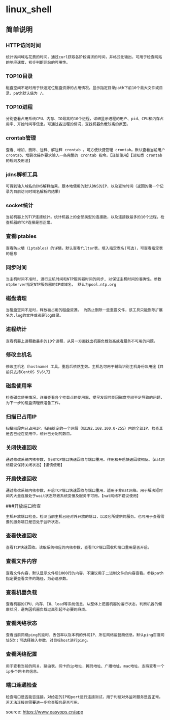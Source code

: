 # linux_shell

## 简单说明


### HTTP访问时间
```
统计访问域名花费的时间，通过curl获取各阶段请求的时间，并格式化输出，可用于检查网站的响应速度，初步判断网站的可用性。
```

### TOP10目录
```
磁盘空间不足时用于快速定位磁盘资源的占用情况。显示指定目录path下前10个最大文件或目录，path默认值为 /。
```

### TOP10进程
```
分别查看占用系统CPU、内存、IO最高的10个进程，详细显示进程的用户、pid、CPU和内存占用率、开始时间等信息。可通过各进程的情况，查找机器负载较高的原因。
```

### crontab管理
```
查看、增加、删除、注释、解注释 crontab 。可方便快捷管理 crontab。默认查看当前用户 crontab，增删改操作要求输入一条完整的 crontab 指令。【谨慎使用】【请知悉 crontab 的规则及用法】
```

### jdns解析工具
```
可得到输入域名的DNS解释结果，跟本地使用的默认DNS的IP，以及查询时间（返回的第一个记录为目前访问时域名解析的结果）
```

### socket统计
```
当前机器上的TCP连接统计。统计机器上的全部类型的连接数，以及连接数最多的10个进程，检查机器的TCP连接是否正常。
```

### 查看iptables
```
查看防火墙（iptables）的详情。默认查看filter表，填入指定表名(可选)，可查看指定表的信息
```

### 同步时间
```
当主机时间不准时, 进行主机时间和NTP服务器时间的同步, 以保证主机时间的准确性。参数ntpServer指定NTP服务器的IP或域名， 默认为pool.ntp.org
```

### 磁盘清理
```
当磁盘空间不足时，释放被占用的磁盘资源。 为防止删除一些重要文件，该工具只能删除扩展名为.log的文件或者是log目录。
```


### 进程统计
```
查看机器上进程数最多的10个进程，从另一方面找出机器负载较高或者服务不可用的问题。
```

### 修改主机名
```
修改主机名（hostname）工具，重启后依然生效。主机名可用于辅助识别主机身份及用途【目前只支持CentOS 5\6\7】
```

### 磁盘使用率
```
检查磁盘使用情况，详细查看各个挂载点的使用率，提早发现可能因磁盘空间不足导致的问题，为下一步的磁盘清理做准备工作。
```

### 扫描已占用IP
```
扫描网段内已占用IP。扫描给定的一个网段（如192.168.100.0-255）内的全部IP，检查其是否已经在使用中，统计已分配的数目。
```

### 关闭快速回收
```
通过修改系统内核参数，关闭TCP端口快速回收与端口重用。作用和开启快速回收相反。【nat网络建议保持关闭状态】【谨慎使用】
```

### 开启快速回收
```
通过修改系统内核参数，开启TCP端口快速回收与端口重用，适用于非nat网络。用于解决短时间内大量连接处于wait状态导致系统变慢及服务不可用。【nat网络不建议使用】
```

###开放端口检查
```
主机开放端口检查。检测当前主机已经对外开放的端口，以及它所提供的服务。也可用于查看需要的服务端口是否处于监听状态。
```

### 查看快速回收
```
查看TCP快速回收。读取系统相应的内核参数，查看TCP端口回收和端口重用是否开启。
```

### 查看文件内容
```
查看文件内容，默认显示文件后1000行的内容，不建议用于二进制文件的内容查看。参数path指定要查看文件的路径，为必选参数。
```

### 查看机器负载
```
查看机器的CPU、内存、IO、load等系统信息，从整体上把握机器的运行状态，判断机器的健康状况，避免因机器负载过高引起不必要的麻烦。
```

### 查看网络状态
```
查看当前网络ping的延时，丢包率以及本机的外网IP、所在网络运营商信息。默认ping百度网址5次；可选择输入参数，对目标host进行ping。
```

### 查看网络配置
```
用于查看当前的网关，路由表，网卡的ip地址，掩码地址、广播地址，mac地址，支持查看一个ip多个网卡的信息。
```

### 端口连通检查
```
检查端口是否能否连接。对给定的IP和port进行连接测试，用于判断对外监听服务是否正常。若无法连接则需要进一步检查服务是否可用。
```

source: https://www.easyops.cn/app
